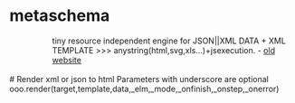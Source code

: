 # metaschema
<div id="supercontainer" style="width:70%%;margin-left:15%">
  tiny resource independent engine for JSON||XML DATA + XML TEMPLATE >>> anystring(html,svg,xls...)+jsexecution.
- <a href="http://www.tipozerozero.com/ooox/" target="_blank">old website</a><br/><br/>
</div>
# Render xml or json to html
Parameters with underscore are optional<br/>
ooo.render(target,template,data,_elm,_mode,_onfinish,_onstep,_onerror)




